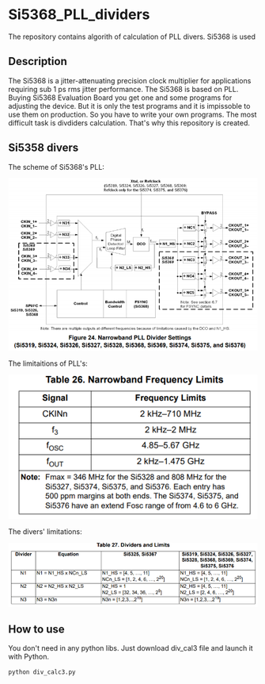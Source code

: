 # Si5368_PLL_dividers
The repository contains algorith of calculation of PLL divers. Si5368 is used

## Description
The Si5368 is a jitter-attenuating precision clock multiplier for applications requiring sub 1 ps rms jitter performance. The Si5368 is based on PLL. Buying Si5368 Evaluation Board you get one and some programs for adjusting the device. But it is only the test programs and it is impissoble to use them on production. So you have to write your own programs. The most difficult task is divdiders calculation. That's why this repository is created.

## Si5358 divers

The scheme of Si5368's PLL:

![PLL](https://github.com/dmt0768/Si5368_PLL_dividers/blob/main/images/изображение_2021-02-01_145832.png)


The limitaitions of PLL's:

![PLL_lim](https://github.com/dmt0768/Si5368_PLL_dividers/blob/main/images/изображение_2021-02-01_145900.png)

The divers' limitations:

![PLL_lim](https://github.com/dmt0768/Si5368_PLL_dividers/blob/main/images/изображение_2021-02-01_145921.png)

## How to use

You don't need in any python libs. Just download div_cal3 file and launch it with Python.

```
python div_calc3.py
```
